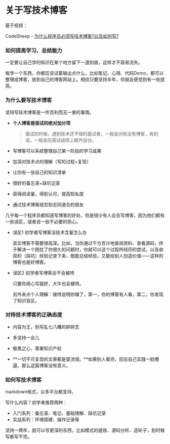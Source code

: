 # 关于写技术博客

基于视频：

CodeSheep - [为什么程序员必须写技术博客?以及如何写?](https://www.bilibili.com/video/BV1Px411d74c?spm_id_from=333.999.0.0)

### 如何提高学习、总结能力

一定要让自己学的知识在某个地方留下一道刻痕，这样才不容易流失。

每学一个东西，你都应该试着输出点什么，比如笔记、心得、代码Demo，都可以整理成博客，放到自己的博客网站上。相信只要坚持半年，你就会感觉到有一些提高。

### 为什么要写技术博客

坚持写技术博客是一件百利而无一害的事情。

* **个人博客是面试的绝对加分项**

  > 面试的时候，遇到技术还不错的面试者，一般会问有没有博客，有的话，一般会在面试成绩上额外加分。

* 写博客可以系统整理自己某一阶段的学习成果

* 加深对技术点的理解（写的过程=复现）

* 让你有一张自己的知识清单

* 很好的备忘录+踩坑记录

* 获得阅读量，得到认可，提高知名度

* 通过技术博客结交到志同道合的朋友

几乎每一个程序员都知道写博客的好处，但是很少有人会去写博客，因为他们都有一些误区，或者说一些不必要的担心。

* 误区1  初学者写博客没技术含量怎么办

  其实博客不需要很高深。比如，当你通过千方百计地查阅资料、查看源码，终于解决一个困扰了你很久的问题时，你就可以这个过程所经历的尝试，以及收获的（踩坑）经验记录下来，既能总结经验，又能给别人创造价值——这样的博客也是好博客。

* 误区2  初学者写博客会不会被喷

  只要你用心写就好，大牛也会被喷。

  另外来点个人理解：被喷说明你赚了，第一，你的博客有人看，第二，你发现了知识盲区。

### 对待技术博客的正确态度

* 内容为王，别写乱七八糟的碎碎念
* 多坚持一会儿

* 敬畏之心，尊重知识产权

* **一切不可复现的文章都是耍流氓。**如果别人看完，回去自己实践一脸懵逼，那么这篇博客没有意义。

### 如何写技术博客

markdown格式，众多平台都支持。

写什么内容？初学者推荐两种：

* 入门系列：备忘录、笔记、基础理解、踩坑记录
* 实战系列：环境搭建、操作记录等

坚持一两年，就可以写更深的东西，比如模式的提炼、源码分析、造轮子，到时候写都写不完。